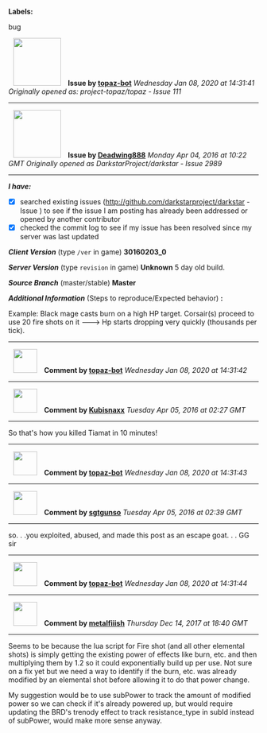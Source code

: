 **Labels:**

bug



<a href="https://github.com/topaz-bot"><img src="https://avatars3.githubusercontent.com/u/59651103?v=4" width="96" height="96" hspace="10"></img></a> **Issue by [topaz-bot](https://github.com/topaz-bot)**
_Wednesday Jan 08, 2020 at 14:31:41_
_Originally opened as: project-topaz/topaz - Issue 111_

----

<a href="https://github.com/Deadwing888"><img src="https://avatars0.githubusercontent.com/u/12477635?v=4"  width="96" height="96" hspace="10"></img></a> **Issue by [Deadwing888](https://github.com/Deadwing888)**
_Monday Apr 04, 2016 at 10:22 GMT_
_Originally opened as DarkstarProject/darkstar - Issue 2989_

----

<!-- remove space and mark with 'x' between [] -->

**_I have:_**
- [x] searched existing issues (http://github.com/darkstarproject/darkstar - Issue ) to see if the issue I am posting has already been addressed or opened by another contributor
- [x] checked the commit log to see if my issue has been resolved since my server was last updated

<!-- Issues will be closed without being looked into if the following information is missing (unless its not applicable). -->

**_Client Version_** (type `/ver` in game) **30160203_0**

**_Server Version_** (type `revision` in game) **Unknown** 5 day old build.

**_Source Branch_** (master/stable) **Master**

**_Additional Information_** (Steps to reproduce/Expected behavior) **:**

Example: Black mage casts burn on a high HP target. Corsair(s) proceed to use 20 fire shots on it ---> Hp starts dropping very quickly (thousands per tick).




----
<a href="https://github.com/topaz-bot"><img src="https://avatars3.githubusercontent.com/u/59651103?v=4" width="48" height="48" hspace="10"></img></a> **Comment by [topaz-bot](https://github.com/topaz-bot)**
_Wednesday Jan 08, 2020 at 14:31:42_

----

<a href="https://github.com/Kubisnaxx"><img src="https://avatars0.githubusercontent.com/u/15025127?v=4"  width="48" height="48" hspace="10"></img></a> **Comment by [Kubisnaxx](https://github.com/Kubisnaxx)**
_Tuesday Apr 05, 2016 at 02:27 GMT_

----

So that's how you killed Tiamat in 10 minutes!




----
<a href="https://github.com/topaz-bot"><img src="https://avatars3.githubusercontent.com/u/59651103?v=4" width="48" height="48" hspace="10"></img></a> **Comment by [topaz-bot](https://github.com/topaz-bot)**
_Wednesday Jan 08, 2020 at 14:31:43_

----

<a href="https://github.com/sgtgunso"><img src="https://avatars0.githubusercontent.com/u/18276099?v=4"  width="48" height="48" hspace="10"></img></a> **Comment by [sgtgunso](https://github.com/sgtgunso)**
_Tuesday Apr 05, 2016 at 02:39 GMT_

----

so. . .you exploited, abused, and made this post as an escape goat. . . GG sir




----
<a href="https://github.com/topaz-bot"><img src="https://avatars3.githubusercontent.com/u/59651103?v=4" width="48" height="48" hspace="10"></img></a> **Comment by [topaz-bot](https://github.com/topaz-bot)**
_Wednesday Jan 08, 2020 at 14:31:44_

----

<a href="https://github.com/metalfiiish"><img src="https://avatars1.githubusercontent.com/u/6957288?v=4"  width="48" height="48" hspace="10"></img></a> **Comment by [metalfiiish](https://github.com/metalfiiish)**
_Thursday Dec 14, 2017 at 18:40 GMT_

----

Seems to be because the lua script for Fire shot (and all other elemental shots) is simply getting the existing power of effects like burn, etc. and then multiplying them by 1.2 so it could exponentially build up per use. Not sure on a fix yet but we need a way to identify if the burn, etc. was already modified by an elemental shot before allowing it to do that power change.

My suggestion would be to use subPower to track the amount of modified power so we can check if it's already powered up, but would require updating the BRD's trenody effect to track resistance_type in subId instead of subPower, would make more sense anyway.

